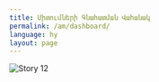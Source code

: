 ```yaml
---
title: Միտումների Գնահատման Վահանակ
permalink: /am/dashboard/
language: hy
layout: page
---
```

<div class='tableauPlaceholder' id='viz1710329228303' style='position: relative'>
    <noscript>
        <noscript>
            <img alt='Story 12 ' src='https:&#47;&#47;public.tableau.com&#47;static&#47;images&#47;SD&#47;SDG-ARM-2024&#47;Story12&#47;1_rss.png' style='border: none' />
    </noscript>
    </noscript>
    <object class='tableauViz' style='display:none;'>
        <param name='host_url' value='https%3A%2F%2Fpublic.tableau.com%2F' />
        <param name='embed_code_version' value='3' />
        <param name='site_root' value='' />
        <param name='name' value='SDG-ARM-2024&#47;Story12' />
        <param name='tabs' value='no' />
        <param name='toolbar' value='yes' />
        <param name='static_image' value='https:&#47;&#47;public.tableau.com&#47;static&#47;images&#47;SD&#47;SDG-ARM-2024&#47;Story12&#47;1.png' />
        <param name='animate_transition' value='yes' />
        <param name='display_static_image' value='yes' />
        <param name='display_spinner' value='yes' />
        <param name='display_overlay' value='yes' />
        <param name='display_count' value='yes' />
        <param name='language' value='de-DE' />
    </object>
</div>
<script type='text/javascript'>
    var divElement = document.getElementById('viz1710329228303');
    var vizElement = divElement.getElementsByTagName('object')[0];
    vizElement.style.width='1116px';
    vizElement.style.height='1091px';
    var scriptElement = document.createElement('script');
    scriptElement.src = 'https://public.tableau.com/javascripts/api/viz_v1.js';
    vizElement.parentNode.insertBefore(scriptElement, vizElement);
</script>
